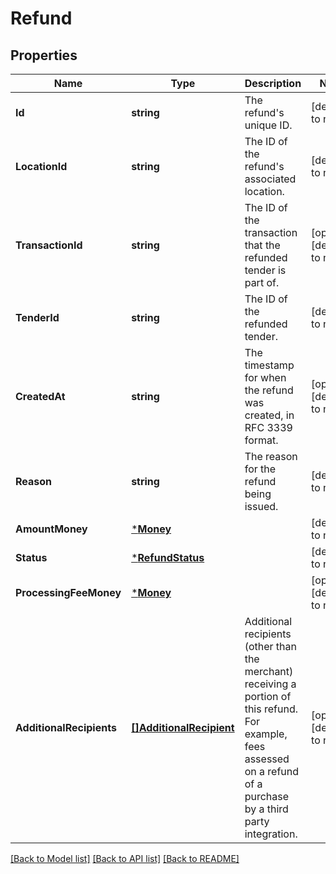 # Refund

## Properties

 Name                     | Type                                                | Description                                                                                                                                                            | Notes                        
--------------------------|-----------------------------------------------------|------------------------------------------------------------------------------------------------------------------------------------------------------------------------|------------------------------
 **Id**                   | **string**                                          | The refund&#x27;s unique ID.                                                                                                                                           | [default to null]            
 **LocationId**           | **string**                                          | The ID of the refund&#x27;s associated location.                                                                                                                       | [default to null]            
 **TransactionId**        | **string**                                          | The ID of the transaction that the refunded tender is part of.                                                                                                         | [optional] [default to null] 
 **TenderId**             | **string**                                          | The ID of the refunded tender.                                                                                                                                         | [default to null]            
 **CreatedAt**            | **string**                                          | The timestamp for when the refund was created, in RFC 3339 format.                                                                                                     | [optional] [default to null] 
 **Reason**               | **string**                                          | The reason for the refund being issued.                                                                                                                                | [default to null]            
 **AmountMoney**          | [***Money**](Money.md)                              |                                                                                                                                                                        | [default to null]            
 **Status**               | [***RefundStatus**](RefundStatus.md)                |                                                                                                                                                                        | [default to null]            
 **ProcessingFeeMoney**   | [***Money**](Money.md)                              |                                                                                                                                                                        | [optional] [default to null] 
 **AdditionalRecipients** | [**[]AdditionalRecipient**](AdditionalRecipient.md) | Additional recipients (other than the merchant) receiving a portion of this refund. For example, fees assessed on a refund of a purchase by a third party integration. | [optional] [default to null] 

[[Back to Model list]](../README.md#documentation-for-models) [[Back to API list]](../README.md#documentation-for-api-endpoints) [[Back to README]](../README.md)

